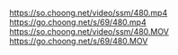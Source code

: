 https://so.choong.net/video/ssm/480.mp4
https://go.choong.net/s/69/480.mp4
https://so.choong.net/video/ssm/480.MOV
https://go.choong.net/s/69/480.MOV
